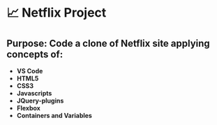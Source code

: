 #  :chart_with_upwards_trend: Netflix Project
>
## Purpose: Code a clone of Netflix site applying concepts of:  
>  
- **VS Code**  
- **HTML5**  
- **CSS3**  
- **Javascripts**  
- **JQuery-plugins**  
- **Flexbox**  
- **Containers and Variables**   
